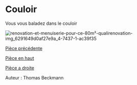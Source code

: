 # Couloir

Vous vous baladez dans le couloir

![renovation-et-menuiserie-pour-ce-80m²-qualirenovation-img_6291649d0af27e9a_4-7437-1-ac39f35](https://user-images.githubusercontent.com/105215900/197831839-7f8eaa4b-a9ce-4743-b0c3-d0c921021a1c.png)

[Pièce précédente](https://github.com/ThomasQlf/TP2Labyrinthe/blob/main/labyrinthe-mtsl-maison/index.md)

[Pièce en haut](https://github.com/ThomasQlf/TP2Labyrinthe/blob/main/labyrinthe-mtsl-maison/Veranda_Thomas.md)

[Pièce a droite](https://github.com/ThomasQlf/TP2Labyrinthe/blob/main/labyrinthe-mtsl-maison/Chambre-Mehdi-Kabli.md)


Auteur : Thomas Beckmann
